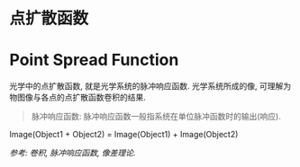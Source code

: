 # 点扩散函数

# Point Spread Function


光学中的点扩散函数, 就是光学系统的脉冲响应函数. 光学系统所成的像, 可理解为物图像与各点的点扩散函数卷积的结果. 

> 脉冲响应函数: 脉冲响应函数一般指系统在单位脉冲函数时的输出(响应).

Image(Object1 + Object2) = Image(Object1) + Image(Object2)

*参考: 卷积, 脉冲响应函数, 像差理论.*